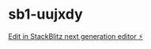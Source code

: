 # sb1-uujxdy

[Edit in StackBlitz next generation editor ⚡️](https://stackblitz.com/~/github.com/Luke-Ruegs/sb1-uujxdy)